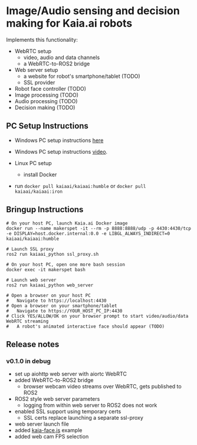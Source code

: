 # Image/Audio sensing and decision making for Kaia.ai robots

Implements this functionality:
- WebRTC setup
  - video, audio and data channels
  - a WebRTC-to-ROS2 bridge
- Web server setup
  - a website for robot's smartphone/tablet (TODO)
  - SSL provider
- Robot face controller (TODO)
- Image processing (TODO)
- Audio processing (TODO)
- Decision making (TODO)

## PC Setup Instructions

- Windows PC setup instructions [here](https://kaia.ai/blog/local-pc-setup-windows/)
- Windows PC setup instructions [video](https://youtu.be/XOc5kCE3MC0).
- Linux PC setup
  - install Docker

- run `docker pull kaiaai/kaiaai:humble` or `docker pull kaiaai/kaiaai:iron`

## Bringup Instructions

```
# On your host PC, launch Kaia.ai Docker image
docker run --name makerspet -it --rm -p 8888:8888/udp -p 4430:4430/tcp -e DISPLAY=host.docker.internal:0.0 -e LIBGL_ALWAYS_INDIRECT=0 kaiaai/kaiaai:humble

# Launch SSL proxy
ros2 run kaiaai_python ssl_proxy.sh

# On your host PC, open one more bash session
docker exec -it makerspet bash

# Launch web server
ros2 run kaiaai_python web_server

# Open a browser on your host PC
#   Navigate to https://localhost:4430
# Open a browser on your smartphone/tablet
#   Navigate to https://YOUR_HOST_PC_IP:4430
# Click YES/ALLOW/OK on your browser prompt to start video/audio/data WebRTC streaming
#   A robot's animated interactive face should appear (TODO)
```

## Release notes

### v0.1.0 in debug
- set up aiohttp web server with aiortc WebRTC
- added WebRTC-to-ROS2 bridge
  - browser webcam video streams over WebRTC, gets published to ROS2
- ROS2 style web server parameters
  - logging from within web server to ROS2 does not work
- enabled SSL support using temporary certs
  - SSL certs replace launching a separate ssl-proxy
- web server launch file
- added [kaia-face.js](https://github.com/kaiaai/kaia-face.js) example
- added web cam FPS selection
